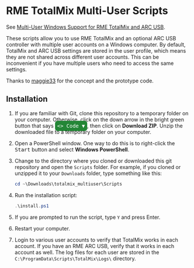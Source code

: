# RME TotalMix Multi-User Scripts

See [Multi-User Windows Support for RME TotalMix and ARC USB](https://www.mslinn.com/av_studio/320-totalmix-multi-user.html).

These scripts allow you to use RME TotalMix and an optional ARC USB controller
with multiple user accounts on a Windows computer.
By default, TotalMix and ARC USB settings are stored in the user profile,
which means they are not shared across different user accounts.
This can be inconvenient if you have multiple users who need to access the same settings.

Thanks to [maggie33](https://forum.rme-audio.de/profile.php?id=40292)
for the concept and the prototype code.


## Installation

1. If you are familiar with Git, clone this repository to a temporary folder
   on your computer.
   Otherwise, click on the down arrow in the bright green button that says
   <kbd style="background: #238636; color: white; border-radius: 7px; padding: 6px;">&lt;&gt; Code &#9660;</kbd>,
   then click on **Download ZIP**.
   Unzip the downloaded file to a temporary folder on your computer.

2. Open a PowerShell window.
   One way to do this is to right-click the <kbd>Start</kbd> button and
   select **Windows PowerShell**.

3. Change to the directory where you cloned or downloaded this git repository
   and open the `Scripts` folder.
   For example, if you cloned or unzipped it to your `Downloads` folder,
   type something like this:

   ```powershell
   cd ~\Downloads\totalmix_multiuser\Scripts
   ```

4. Run the installation script:

   ```powershell
   .\install.ps1
   ```

5. If you are prompted to run the script, type `Y` and press Enter.

6. Restart your computer.

7. Login to various user accounts to verify that TotalMix works in each account.
   If you have an RME ARC USB, verify that it works in each account as well.
   The log files for each user are stored in the
   `C:\ProgramData\Scripts\TotalMix\Logs\` directory.

